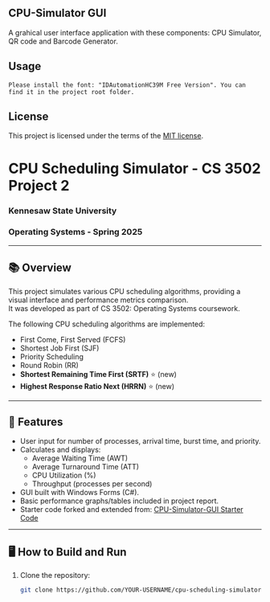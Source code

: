 ## CPU-Simulator GUI
A grahical user interface application with these components: CPU Simulator, QR code and Barcode Generator.


## Usage

```
Please install the font: "IDAutomationHC39M Free Version". You can find it in the project root folder.
```

## License
This project is licensed under the terms of the [MIT license](https://choosealicense.com/licenses/mit/).

# CPU Scheduling Simulator - CS 3502 Project 2

### Kennesaw State University
### Operating Systems - Spring 2025

---

## 📚 Overview

This project simulates various CPU scheduling algorithms, providing a visual interface and performance metrics comparison.  
It was developed as part of CS 3502: Operating Systems coursework.

The following CPU scheduling algorithms are implemented:
- First Come, First Served (FCFS)
- Shortest Job First (SJF)
- Priority Scheduling
- Round Robin (RR)
- **Shortest Remaining Time First (SRTF)** ⭐ (new)
- **Highest Response Ratio Next (HRRN)** ⭐ (new)

---

## 🚀 Features

- User input for number of processes, arrival time, burst time, and priority.
- Calculates and displays:
    - Average Waiting Time (AWT)
    - Average Turnaround Time (ATT)
    - CPU Utilization (%)
    - Throughput (processes per second)
- GUI built with Windows Forms (C#).
- Basic performance graphs/tables included in project report.
- Starter code forked and extended from: [CPU-Simulator-GUI Starter Code](https://github.com/FrancisNweke/CPU-Simulator-GUI)

---

## 🖥 How to Build and Run

1. Clone the repository:
   ```bash
   git clone https://github.com/YOUR-USERNAME/cpu-scheduling-simulator.git

